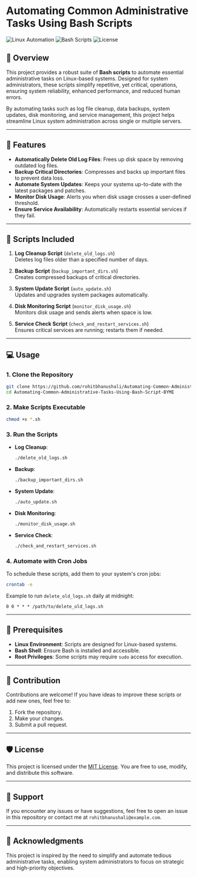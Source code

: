 # Automating Common Administrative Tasks Using Bash Scripts

![Linux Automation](https://img.shields.io/badge/Linux-Automation-blue?style=flat-square)
![Bash Scripts](https://img.shields.io/badge/Bash-Scripts-green?style=flat-square)
![License](https://img.shields.io/badge/License-MIT-yellow?style=flat-square)

## 📜 Overview

This project provides a robust suite of **Bash scripts** to automate essential administrative tasks on Linux-based systems. Designed for system administrators, these scripts simplify repetitive, yet critical, operations, ensuring system reliability, enhanced performance, and reduced human errors.

By automating tasks such as log file cleanup, data backups, system updates, disk monitoring, and service management, this project helps streamline Linux system administration across single or multiple servers.

---

## 🚀 Features

- **Automatically Delete Old Log Files**: Frees up disk space by removing outdated log files.
- **Backup Critical Directories**: Compresses and backs up important files to prevent data loss.
- **Automate System Updates**: Keeps your systems up-to-date with the latest packages and patches.
- **Monitor Disk Usage**: Alerts you when disk usage crosses a user-defined threshold.
- **Ensure Service Availability**: Automatically restarts essential services if they fail.

---

## 📂 Scripts Included

1. **Log Cleanup Script** (`delete_old_logs.sh`)  
   Deletes log files older than a specified number of days.

2. **Backup Script** (`backup_important_dirs.sh`)  
   Creates compressed backups of critical directories.

3. **System Update Script** (`auto_update.sh`)  
   Updates and upgrades system packages automatically.

4. **Disk Monitoring Script** (`monitor_disk_usage.sh`)  
   Monitors disk usage and sends alerts when space is low.

5. **Service Check Script** (`check_and_restart_services.sh`)  
   Ensures critical services are running; restarts them if needed.

---

## 💻 Usage

### 1. Clone the Repository
```bash
git clone https://github.com/rohitbhanushali/Automating-Common-Administrative-Tasks-Using-Bash-Script-BYME.git
cd Automating-Common-Administrative-Tasks-Using-Bash-Script-BYME
```

### 2. Make Scripts Executable
```bash
chmod +x *.sh
```

### 3. Run the Scripts
- **Log Cleanup**:
  ```bash
  ./delete_old_logs.sh
  ```
- **Backup**:
  ```bash
  ./backup_important_dirs.sh
  ```
- **System Update**:
  ```bash
  ./auto_update.sh
  ```
- **Disk Monitoring**:
  ```bash
  ./monitor_disk_usage.sh
  ```
- **Service Check**:
  ```bash
  ./check_and_restart_services.sh
  ```

### 4. Automate with Cron Jobs
To schedule these scripts, add them to your system's cron jobs:
```bash
crontab -e
```
Example to run `delete_old_logs.sh` daily at midnight:
```cron
0 0 * * * /path/to/delete_old_logs.sh
```

---

## 📖 Prerequisites

- **Linux Environment**: Scripts are designed for Linux-based systems.
- **Bash Shell**: Ensure Bash is installed and accessible.
- **Root Privileges**: Some scripts may require `sudo` access for execution.

---

## 🤝 Contribution

Contributions are welcome! If you have ideas to improve these scripts or add new ones, feel free to:

1. Fork the repository.
2. Make your changes.
3. Submit a pull request.

---

## 🛡 License

This project is licensed under the [MIT License](LICENSE). You are free to use, modify, and distribute this software.

---

## 📧 Support

If you encounter any issues or have suggestions, feel free to open an issue in this repository or contact me at `rohitbhanushali@example.com`.

---

## 🌟 Acknowledgments

This project is inspired by the need to simplify and automate tedious administrative tasks, enabling system administrators to focus on strategic and high-priority objectives.